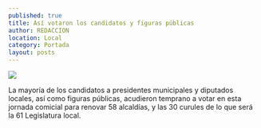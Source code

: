 ```yaml
---
published: true
title: Así votaron los candidatos y figuras públicas
author: REDACCION
location: Local
category: Portada
layout: posts
---
```


![](http://i.imgur.com/srz52vhm.jpg)

La mayoría de los candidatos a presidentes municipales y diputados locales, así como figuras públicas, acudieron temprano a votar en esta jornada comicial para renovar 58 alcaldías, y las 30 curules de lo que será la 61 Legislatura local.
